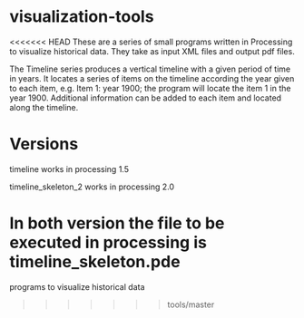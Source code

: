 visualization-tools
===================

<<<<<<< HEAD
These are a series of small programs written in Processing to visualize historical data. They take as input XML files and output pdf files.

The Timeline series produces a vertical timeline with a given period of time in years. It locates a series of items on the timeline according the year given to each item, e.g. Item 1: year 1900; the program will locate the item 1 in the year 1900. Additional information can be added to each item and located along the timeline.


Versions
===================
timeline works in processing 1.5

timeline_skeleton_2 works in processing 2.0

In both version the file to be executed in processing is timeline_skeleton.pde
=======
programs to visualize historical data
>>>>>>> tools/master
